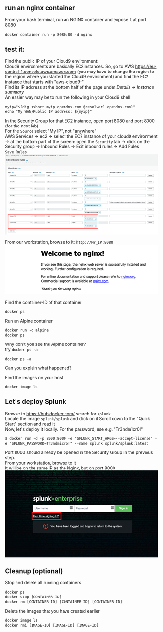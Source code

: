## run an nginx container  
From your bash terminal, run an NGINX container and expose it at port 8080
```shell
docker container run -p 8080:80 -d nginx 
```
## test it:   
Find the public IP of your Cloud9 environment:  
Cloud9 environments are basically EC2instances.  So, go to AWS https://eu-central-1.console.aws.amazon.com  (you may have to change the region to the region where you started the Cloud9 environment) and find the EC2 instance that starts with "aws-cloud9-"   
Find its IP address at the bottom half of the page under *Details* -> *Instance summary*    
An easier way may be to run the following in your Cloud9 shell
```shell
myip="$(dig +short myip.opendns.com @resolver1.opendns.com)"
echo "My WAN/Public IP address: ${myip}"
```

In the Security Group for that EC2 instance, open port 8080 and port 8000 (for the next lab)   
For the `Source` select "My IP", not "anywhere"  
AWS Services -> ec2 -> select the EC2 instance of your cloud9 environment -> at the bottom part of the screen: open the `Security` tab -> click on the Security group -> Inbound Rules -> Edit inbound rules -> Add Rules  
`Save Rules`
![securityGroups](images/securityGroups.png)

From our workstation, browse to it:  `http://MY_IP:8080`  
![welcomeToNginx](images/welcomeToNginx.png)  

Find the container-ID of that container  
```shell
docker ps  
```
Run an Alpine container
```shell
docker run -d alpine
docker ps
```

Why don't you see the Alpine container?  
try `docker ps -a`
```shell
docker ps -a
```
Can you explain what happened?

Find the images on your host
```shell
docker image ls
```

## Let's deploy Splunk  
Browse to https://hub.docker.com/ search for `splunk`  
Locate the image `splunk/splunk` and click on it
Scroll down to the "Quick Start" section and read it  
Now, let's deploy it locally.
For the password, use e.g. "Tr3ndm1cr0!"  

```shell
$ docker run -d -p 8000:8000 -e "SPLUNK_START_ARGS=--accept-license" -e "SPLUNK_PASSWORD=Tr3ndmicro!" --name splunk splunk/splunk:latest
```
Port 8000 should already be opened in the Security Group in the previous step.  
From your workstation, browse to it  
It will be on the same IP as the Nginx, but on port 8000
![splunk](images/splunk.png) 



## Cleanup (optional)
Stop and delete all running containers
```shell
docker ps
docker stop [CONTAINER-ID]
docker rm [CONTAINER-ID] [CONTAINER-ID] [CONTAINER-ID] 
```
Delete the images that you have created earlier  
```shell
docker image ls
docker rmi [IMAGE-ID] [IMAGE-ID] [IMAGE-ID]
```
